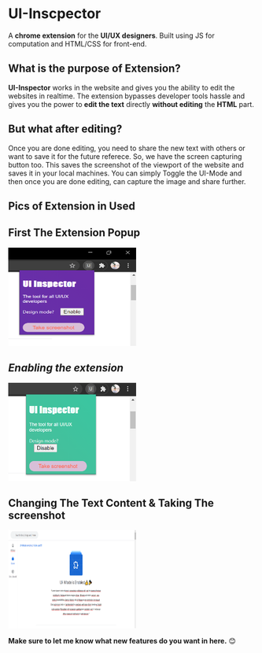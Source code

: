 # UI-Inscpector

A **chrome extension** for the **UI/UX designers**.
Built using JS for computation and HTML/CSS for front-end.

## What is the purpose of Extension?

**UI-Inspector** works in the website and gives you the ability to edit the websites in realtime. The extension bypasses developer tools hassle and gives you the power to **edit the text** directly **without editing** the **HTML** part.

## But what after editing?

Once you are done editing, you need to share the new text with others or want to save it for the future referece.
So, we have the screen capturing button too. This saves the screenshot of the viewport of the website and saves it in your local machines.
You can simply Toggle the UI-Mode and then once you are done editing, can capture the image and share further.

## Pics of Extension in Used

## **First The Extension Popup**

<img src="extension.png" alt="Extension Popup" width="260px" height="200px">

## _Enabling the extension_

<img src="enabled-mode.png" alt="Enabled Mode" width="260px" height="200px">

## **Changing The Text Content & Taking The screenshot**

<img src="change.png" alt="Changing The Text" width="260px" height="200px">

**Make sure to let me know what new features do you want in here.** 😊

